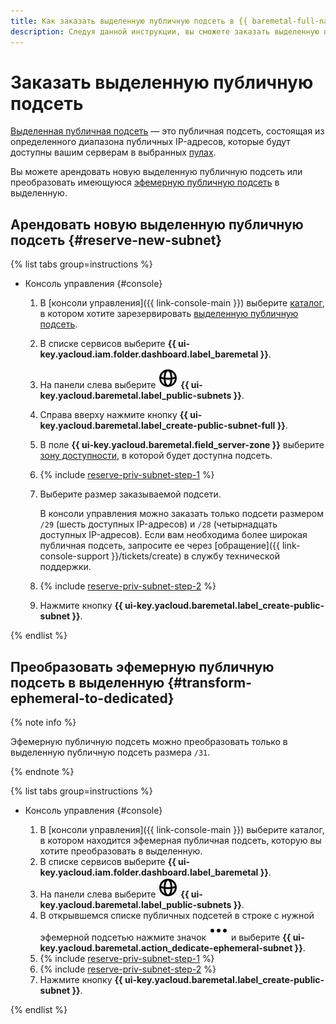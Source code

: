 ```yaml
---
title: Как заказать выделенную публичную подсеть в {{ baremetal-full-name }}
description: Следуя данной инструкции, вы сможете заказать выделенную публичную подсеть в {{ baremetal-full-name }}.
---
```


# Заказать выделенную публичную подсеть

[Выделенная публичная подсеть](../concepts/network.md#public-subnet) — это публичная подсеть, состоящая из определенного диапазона публичных IP-адресов, которые будут доступны вашим серверам в выбранных [пулах](../concepts/servers.md#server-pools).

Вы можете арендовать новую выделенную публичную подсеть или преобразовать имеющуюся [эфемерную публичную подсеть](../concepts/network.md#ephemeral-public-subnet) в выделенную.

## Арендовать новую выделенную публичную подсеть {#reserve-new-subnet}

{% list tabs group=instructions %}

- Консоль управления {#console}

  1. В [консоли управления]({{ link-console-main }}) выберите [каталог](../../resource-manager/concepts/resources-hierarchy.md#folder), в котором хотите зарезервировать [выделенную публичную подсеть](../concepts/network.md#public-subnet).
  1. В списке сервисов выберите **{{ ui-key.yacloud.iam.folder.dashboard.label_baremetal }}**.
  1. На панели слева выберите ![globe](../../_assets/console-icons/globe.svg) **{{ ui-key.yacloud.baremetal.label_public-subnets }}**.
  1. Справа вверху нажмите кнопку **{{ ui-key.yacloud.baremetal.label_create-public-subnet-full }}**.
  1. В поле **{{ ui-key.yacloud.baremetal.field_server-zone }}** выберите [зону доступности](../../overview/concepts/geo-scope.md), в которой будет доступна подсеть.
  1. {% include [reserve-priv-subnet-step-1](../../_includes/baremetal/instruction-steps/reserve-priv-subnet-step-1.md) %}
  1. Выберите размер заказываемой подсети.
  
      В консоли управления можно заказать только подсети размером `/29` (шесть доступных IP-адресов) и `/28` (четырнадцать доступных IP-адресов). Если вам необходима более широкая публичная подсеть, запросите ее через [обращение]({{ link-console-support }}/tickets/create) в службу технической поддержки.
  1. {% include [reserve-priv-subnet-step-2](../../_includes/baremetal/instruction-steps/reserve-priv-subnet-step-2.md) %}
  1. Нажмите кнопку **{{ ui-key.yacloud.baremetal.label_create-public-subnet }}**.

{% endlist %}

## Преобразовать эфемерную публичную подсеть в выделенную {#transform-ephemeral-to-dedicated}

{% note info %}

Эфемерную публичную подсеть можно преобразовать только в выделенную публичную подсеть размера `/31`.

{% endnote %}

{% list tabs group=instructions %}

- Консоль управления {#console}

  1. В [консоли управления]({{ link-console-main }}) выберите каталог, в котором находится эфемерная публичная подсеть, которую вы хотите преобразовать в выделенную.
  1. В списке сервисов выберите **{{ ui-key.yacloud.iam.folder.dashboard.label_baremetal }}**.
  1. На панели слева выберите ![globe](../../_assets/console-icons/globe.svg) **{{ ui-key.yacloud.baremetal.label_public-subnets }}**.
  1. В открывшемся списке публичных подсетей в строке с нужной эфемерной подсетью нажмите значок ![ellipsis](../../_assets/console-icons/ellipsis.svg) и выберите **{{ ui-key.yacloud.baremetal.action_dedicate-ephemeral-subnet }}**.
  1. {% include [reserve-priv-subnet-step-1](../../_includes/baremetal/instruction-steps/reserve-priv-subnet-step-1.md) %}
  1. {% include [reserve-priv-subnet-step-2](../../_includes/baremetal/instruction-steps/reserve-priv-subnet-step-2.md) %}
  1. Нажмите кнопку **{{ ui-key.yacloud.baremetal.label_create-public-subnet }}**.

{% endlist %}